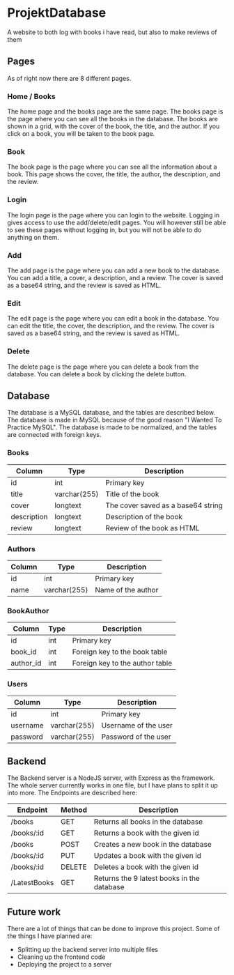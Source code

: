 # ProjektDatabase

A website to both log with books i have read, but also to make reviews of them

## Pages

As of right now there are 8 different pages.

### Home / Books

The home page and the books page are the same page. The books page is the page where you can see all the books in the database. The books are shown in a grid, with the cover of the book, the title, and the author. If you click on a book, you will be taken to the book page.

### Book

The book page is the page where you can see all the information about a book. This page shows the cover, the title, the author, the description, and the review.

### Login

The login page is the page where you can login to the website. Logging in gives access to use the add/delete/edit pages. You will however still be able to see these pages without logging in, but you will not be able to do anything on them.

### Add

The add page is the page where you can add a new book to the database. You can add a title, a cover, a description, and a review. The cover is saved as a base64 string, and the review is saved as HTML.

### Edit

The edit page is the page where you can edit a book in the database. You can edit the title, the cover, the description, and the review. The cover is saved as a base64 string, and the review is saved as HTML.

### Delete

The delete page is the page where you can delete a book from the database. You can delete a book by clicking the delete button.

## Database

The database is a MySQL database, and the tables are described below. The database is made in MySQL because of the good reason "I Wanted To Practice MySQL".
The database is made to be normalized, and the tables are connected with foreign keys.

### Books

| Column      | Type         | Description                        |
| ----------- | ------------ | ---------------------------------- |
| id          | int          | Primary key                        |
| title       | varchar(255) | Title of the book                  |
| cover       | longtext     | The cover saved as a base64 string |
| description | longtext     | Description of the book            |
| review      | longtext     | Review of the book as HTML         |

### Authors

| Column | Type         | Description        |
| ------ | ------------ | ------------------ |
| id     | int          | Primary key        |
| name   | varchar(255) | Name of the author |

### BookAuthor

| Column    | Type | Description                     |
| --------- | ---- | ------------------------------- |
| id        | int  | Primary key                     |
| book_id   | int  | Foreign key to the book table   |
| author_id | int  | Foreign key to the author table |

### Users

| Column   | Type         | Description          |
| -------- | ------------ | -------------------- |
| id       | int          | Primary key          |
| username | varchar(255) | Username of the user |
| password | varchar(255) | Password of the user |

## Backend

The Backend server is a NodeJS server, with Express as the framework. The whole server currently works in one file, but I have plans to split it up into more.
The Endpoints are described here:

| Endpoint     | Method | Description                                |
| ------------ | ------ | ------------------------------------------ |
| /books       | GET    | Returns all books in the database          |
| /books/:id   | GET    | Returns a book with the given id           |
| /books       | POST   | Creates a new book in the database         |
| /books/:id   | PUT    | Updates a book with the given id           |
| /books/:id   | DELETE | Deletes a book with the given id           |
| /LatestBooks | GET    | Returns the 9 latest books in the database |

## Future work

There are a lot of things that can be done to improve this project. Some of the things I have planned are:

- Splitting up the backend server into multiple files
- Cleaning up the frontend code
- Deploying the project to a server
